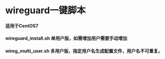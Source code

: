 # wireguard一键脚本
#### 适用于CentOS7
#### wireguard_install.sh 单用户版，如需增加用户需要手动增加
#### wireg_multi_user.sh 多用户版，指定用户名生成配置文件，用户名不可重复。


